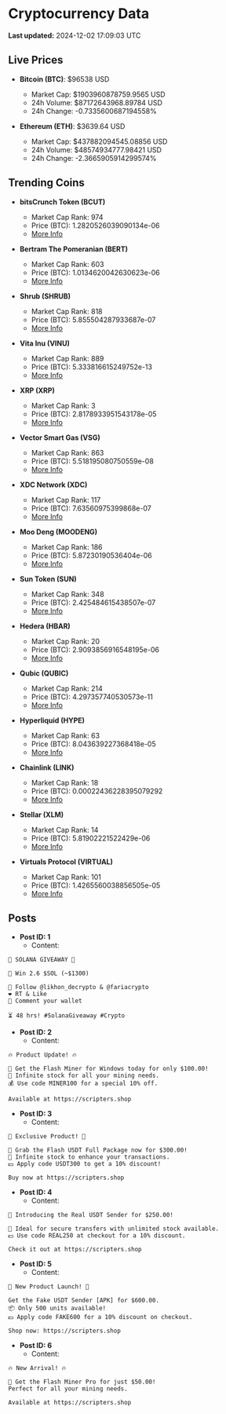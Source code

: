 # Cryptocurrency Data

**Last updated:** 2024-12-02 17:09:03 UTC

## Live Prices
- **Bitcoin (BTC)**: $96538 USD
  - Market Cap: $1903960878759.9565 USD
  - 24h Volume: $87172643968.89784 USD
  - 24h Change: -0.7335600687194558%

- **Ethereum (ETH)**: $3639.64 USD
  - Market Cap: $437882094545.08856 USD
  - 24h Volume: $48574934777.98421 USD
  - 24h Change: -2.3665905914299574%

## Trending Coins
- **bitsCrunch Token (BCUT)**
  - Market Cap Rank: 974
  - Price (BTC): 1.2820526039090134e-06
  - [More Info](https://www.coingecko.com/en/coins/bitscrunch-token)

- **Bertram The Pomeranian (BERT)**
  - Market Cap Rank: 603
  - Price (BTC): 1.0134620042630623e-06
  - [More Info](https://www.coingecko.com/en/coins/bertram-the-pomeranian)

- **Shrub (SHRUB)**
  - Market Cap Rank: 818
  - Price (BTC): 5.855504287933687e-07
  - [More Info](https://www.coingecko.com/en/coins/shrub)

- **Vita Inu (VINU)**
  - Market Cap Rank: 889
  - Price (BTC): 5.333816615249752e-13
  - [More Info](https://www.coingecko.com/en/coins/vita-inu)

- **XRP (XRP)**
  - Market Cap Rank: 3
  - Price (BTC): 2.8178933951543178e-05
  - [More Info](https://www.coingecko.com/en/coins/xrp)

- **Vector Smart Gas (VSG)**
  - Market Cap Rank: 863
  - Price (BTC): 5.518195080750559e-08
  - [More Info](https://www.coingecko.com/en/coins/vector-smart-gas)

- **XDC Network (XDC)**
  - Market Cap Rank: 117
  - Price (BTC): 7.63560975399868e-07
  - [More Info](https://www.coingecko.com/en/coins/xdc-network)

- **Moo Deng (MOODENG)**
  - Market Cap Rank: 186
  - Price (BTC): 5.87230190536404e-06
  - [More Info](https://www.coingecko.com/en/coins/moo-deng)

- **Sun Token (SUN)**
  - Market Cap Rank: 348
  - Price (BTC): 2.425484615438507e-07
  - [More Info](https://www.coingecko.com/en/coins/sun-token)

- **Hedera (HBAR)**
  - Market Cap Rank: 20
  - Price (BTC): 2.9093856916548195e-06
  - [More Info](https://www.coingecko.com/en/coins/hedera)

- **Qubic (QUBIC)**
  - Market Cap Rank: 214
  - Price (BTC): 4.297357740530573e-11
  - [More Info](https://www.coingecko.com/en/coins/qubic)

- **Hyperliquid (HYPE)**
  - Market Cap Rank: 63
  - Price (BTC): 8.043639227368418e-05
  - [More Info](https://www.coingecko.com/en/coins/hyperliquid)

- **Chainlink (LINK)**
  - Market Cap Rank: 18
  - Price (BTC): 0.00022436228395079292
  - [More Info](https://www.coingecko.com/en/coins/chainlink)

- **Stellar (XLM)**
  - Market Cap Rank: 14
  - Price (BTC): 5.81902221522429e-06
  - [More Info](https://www.coingecko.com/en/coins/stellar)

- **Virtuals Protocol (VIRTUAL)**
  - Market Cap Rank: 101
  - Price (BTC): 1.4265560038856505e-05
  - [More Info](https://www.coingecko.com/en/coins/virtual-protocol)

## Posts
- **Post ID: 1**
  - Content:
```
🚀 SOLANA GIVEAWAY 🚀

🎁 Win 2.6 $SOL (~$1300)

🤝 Follow @likhon_decrypto & @fariacrypto
❤️ RT & Like
💬 Comment your wallet

⏳ 48 hrs! #SolanaGiveaway #Crypto
```

- **Post ID: 2**
  - Content:
```
🔥 Product Update! 🔥

🚀 Get the Flash Miner for Windows today for only $100.00!
🔋 Infinite stock for all your mining needs.
💰 Use code MINER100 for a special 10% off.

Available at https://scripters.shop
```

- **Post ID: 3**
  - Content:
```
🎁 Exclusive Product! 🎁

💸 Grab the Flash USDT Full Package now for $300.00!
🎉 Infinite stock to enhance your transactions.
💵 Apply code USDT300 to get a 10% discount!

Buy now at https://scripters.shop
```

- **Post ID: 4**
  - Content:
```
💎 Introducing the Real USDT Sender for $250.00!

💼 Ideal for secure transfers with unlimited stock available.
💵 Use code REAL250 at checkout for a 10% discount.

Check it out at https://scripters.shop
```

- **Post ID: 5**
  - Content:
```
🚀 New Product Launch! 🚀

Get the Fake USDT Sender [APK] for $600.00.
📦 Only 500 units available!
💵 Apply code FAKE600 for a 10% discount on checkout.

Shop now: https://scripters.shop
```

- **Post ID: 6**
  - Content:
```
🔥 New Arrival! 🔥

💸 Get the Flash Miner Pro for just $50.00!
Perfect for all your mining needs.

Available at https://scripters.shop
```

